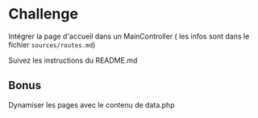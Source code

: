 # Challenge

Intégrer la page d'accueil dans un MainController ( les infos sont dans le fichier `sources/routes.md`)

Suivez les instructions du README.md

## Bonus

Dynamiser les pages avec le contenu de data.php
